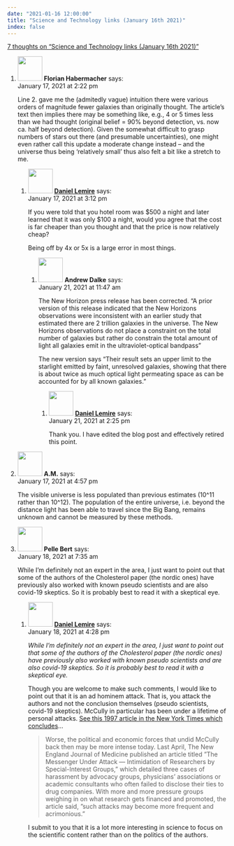 ```yaml
---
date: "2021-01-16 12:00:00"
title: "Science and Technology links (January 16th 2021)"
index: false
---
```


[7 thoughts on &ldquo;Science and Technology links (January 16th 2021)&rdquo;](/lemire/blog/2021/01-16-science-and-technology-links-january-16th-2021)

<ol class="comment-list">
<li id="comment-567852" class="comment even thread-even depth-1 parent">
<div class="comment-author vcard">
<img alt src="https://secure.gravatar.com/avatar/cc889fcf4529a163cf9f95d376982d09?s=56&#038;d=mm&#038;r=g" srcset="https://secure.gravatar.com/avatar/cc889fcf4529a163cf9f95d376982d09?s=112&#038;d=mm&#038;r=g 2x" class="avatar avatar-56 photo" height="56" width="56" decoding="async" /> <b class="fn">Florian Habermacher</b> <span class="says">says:</span> </div>
<div class="comment-metadata"><time datetime="2021-01-17T14:22:10+00:00">January 17, 2021 at 2:22 pm</time></a> </div>
<div class="comment-content">
<p>Line 2. gave me the (admitedly vague) intuition there were various orders of magnitude fewer galaxies than originally thought. The article&rsquo;s text then implies there may be something like, e.g., 4 or 5 times less than we had thought (original belief = 90% beyond detection, vs. now ca. half beyond detection). Given the somewhat difficult to grasp numbers of stars out there (and presumable uncertainties), one might even rather call this update a moderate change instead &#8211; and the universe thus being &lsquo;relatively small&rsquo; thus also felt a bit like a stretch to me.</p>
</div>
<ol class="children">
<li id="comment-567861" class="comment byuser comment-author-lemire bypostauthor odd alt depth-2 parent">
<div class="comment-author vcard">
<img alt src="https://secure.gravatar.com/avatar/2ca999bef9535950f5b84281a4dab006?s=56&#038;d=mm&#038;r=g" srcset="https://secure.gravatar.com/avatar/2ca999bef9535950f5b84281a4dab006?s=112&#038;d=mm&#038;r=g 2x" class="avatar avatar-56 photo" height="56" width="56" decoding="async" /> <b class="fn"><a href="https://lemire.me/en/" class="url" rel="ugc">Daniel Lemire</a></b> <span class="says">says:</span> </div>
<div class="comment-metadata"><time datetime="2021-01-17T15:12:03+00:00">January 17, 2021 at 3:12 pm</time></a> </div>
<div class="comment-content">
<p>If you were told that you hotel room was $500 a night and later learned that it was only $100 a night, would you agree that the cost is far cheaper than you thought and that the price is now relatively cheap?</p>
<p>Being off by 4x or 5x is a large error in most things.</p>
</div>
<ol class="children">
<li id="comment-568716" class="comment byuser comment-author-andrew even depth-3 parent">
<div class="comment-author vcard">
<img alt src="https://secure.gravatar.com/avatar/2d3e32506243224474e7292fab5fddba?s=56&#038;d=mm&#038;r=g" srcset="https://secure.gravatar.com/avatar/2d3e32506243224474e7292fab5fddba?s=112&#038;d=mm&#038;r=g 2x" class="avatar avatar-56 photo" height="56" width="56" loading="lazy" decoding="async" /> <b class="fn">Andrew Dalke</b> <span class="says">says:</span> </div>
<div class="comment-metadata"><time datetime="2021-01-21T11:47:05+00:00">January 21, 2021 at 11:47 am</time></a> </div>
<div class="comment-content">
<p>The New Horizon press release has been corrected. &ldquo;A prior version of this release indicated that the New Horizons observations were inconsistent with an earlier study that estimated there are 2 trillion galaxies in the universe. The New Horizons observations do not place a constraint on the total number of galaxies but rather do constrain the total amount of light all galaxies emit in the ultraviolet-optical bandpass&rdquo;</p>
<p>The new version says &ldquo;Their result sets an upper limit to the starlight emitted by faint, unresolved galaxies, showing that there is about twice as much optical light permeating space as can be accounted for by all known galaxies.&rdquo;</p>
</div>
<ol class="children">
<li id="comment-568736" class="comment byuser comment-author-lemire bypostauthor odd alt depth-4">
<div class="comment-author vcard">
<img alt src="https://secure.gravatar.com/avatar/2ca999bef9535950f5b84281a4dab006?s=56&#038;d=mm&#038;r=g" srcset="https://secure.gravatar.com/avatar/2ca999bef9535950f5b84281a4dab006?s=112&#038;d=mm&#038;r=g 2x" class="avatar avatar-56 photo" height="56" width="56" loading="lazy" decoding="async" /> <b class="fn"><a href="https://lemire.me/en/" class="url" rel="ugc">Daniel Lemire</a></b> <span class="says">says:</span> </div>
<div class="comment-metadata"><time datetime="2021-01-21T14:25:39+00:00">January 21, 2021 at 2:25 pm</time></a> </div>
<div class="comment-content">
<p>Thank you. I have edited the blog post and effectively retired this point.</p>
</div>
</li>
</ol>
</li>
</ol>
</li>
</ol>
</li>
<li id="comment-567877" class="comment even thread-odd thread-alt depth-1">
<div class="comment-author vcard">
<img alt src="https://secure.gravatar.com/avatar/ebfca553b3b7014cbf923542eb3c33bb?s=56&#038;d=mm&#038;r=g" srcset="https://secure.gravatar.com/avatar/ebfca553b3b7014cbf923542eb3c33bb?s=112&#038;d=mm&#038;r=g 2x" class="avatar avatar-56 photo" height="56" width="56" loading="lazy" decoding="async" /> <b class="fn">A.M.</b> <span class="says">says:</span> </div>
<div class="comment-metadata"><time datetime="2021-01-17T16:57:05+00:00">January 17, 2021 at 4:57 pm</time></a> </div>
<div class="comment-content">
<p>The visible universe is less populated than previous estimates (10^11 rather than 10^12). The population of the entire universe, i.e. beyond the distance light has been able to travel since the Big Bang, remains unknown and cannot be measured by these methods.</p>
</div>
</li>
<li id="comment-568036" class="comment odd alt thread-even depth-1 parent">
<div class="comment-author vcard">
<img alt src="https://secure.gravatar.com/avatar/c3be454256266172631015b48ba63293?s=56&#038;d=mm&#038;r=g" srcset="https://secure.gravatar.com/avatar/c3be454256266172631015b48ba63293?s=112&#038;d=mm&#038;r=g 2x" class="avatar avatar-56 photo" height="56" width="56" loading="lazy" decoding="async" /> <b class="fn">Pelle Bert</b> <span class="says">says:</span> </div>
<div class="comment-metadata"><time datetime="2021-01-18T07:35:33+00:00">January 18, 2021 at 7:35 am</time></a> </div>
<div class="comment-content">
<p>While I&rsquo;m definitely not an expert in the area, I just want to point out that some of the authors of the Cholesterol paper (the nordic ones) have previously also worked with known pseudo scientists and are also covid-19 skeptics. So it is probably best to read it with a skeptical eye.</p>
</div>
<ol class="children">
<li id="comment-568114" class="comment byuser comment-author-lemire bypostauthor even depth-2">
<div class="comment-author vcard">
<img alt src="https://secure.gravatar.com/avatar/2ca999bef9535950f5b84281a4dab006?s=56&#038;d=mm&#038;r=g" srcset="https://secure.gravatar.com/avatar/2ca999bef9535950f5b84281a4dab006?s=112&#038;d=mm&#038;r=g 2x" class="avatar avatar-56 photo" height="56" width="56" loading="lazy" decoding="async" /> <b class="fn"><a href="https://lemire.me/en/" class="url" rel="ugc">Daniel Lemire</a></b> <span class="says">says:</span> </div>
<div class="comment-metadata"><time datetime="2021-01-18T16:28:07+00:00">January 18, 2021 at 4:28 pm</time></a> </div>
<div class="comment-content">
<p><em>While I’m definitely not an expert in the area, I just want to point out that some of the authors of the Cholesterol paper (the nordic ones) have previously also worked with known pseudo scientists and are also covid-19 skeptics. So it is probably best to read it with a skeptical eye.</em></p>
<p>Though you are welcome to make such comments, I would like to point out that it is an ad hominem attack. That is, you attack the authors and not the conclusion themselves (pseudo scientists, covid-19 skeptics). McCully in particular has been under a lifetime of personal attacks. <a href="https://www.nytimes.com/1997/08/10/magazine/the-fall-and-rise-of-kilmer-mccully.html" rel="nofollow ugc">See this 1997 article in the New York Times which concludes</a>&#8230;</p>
<blockquote>
<p>Worse, the political and economic forces that undid McCully back then may be more intense today. Last April, The New England Journal of Medicine published an article titled &rdquo;The Messenger Under Attack &#8212; Intimidation of Researchers by Special-Interest Groups,&rdquo; which detailed three cases of harassment by advocacy groups, physicians&rsquo; associations or academic consultants who often failed to disclose their ties to drug companies. With more and more pressure groups weighing in on what research gets financed and promoted, the article said, &rdquo;such attacks may become more frequent and acrimonious.&rdquo;</p>
</blockquote>
<p>I submit to you that it is a lot more interesting in science to focus on the scientific content rather than on the politics of the authors.</p>
</div>
</li>
</ol>
</li>
</ol>
